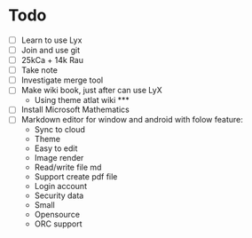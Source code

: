 # Todo
- [ ] Learn to use Lyx
- [ ] Join and use git
- [ ] 25kCa + 14k Rau
- [ ] Take note
- [ ] Investigate merge tool
- [ ] Make wiki book, just after can use LyX
  + Using theme atlat wiki ***
- [ ] Install Microsoft Mathematics
- [ ] Markdown editor for window and android with folow feature:
  + Sync to cloud
  + Theme
  + Easy to edit
  + Image render
  + Read/write file md
  + Support create pdf file
  + Login account
  + Security data
  + Small
  + Opensource
  + ORC support

